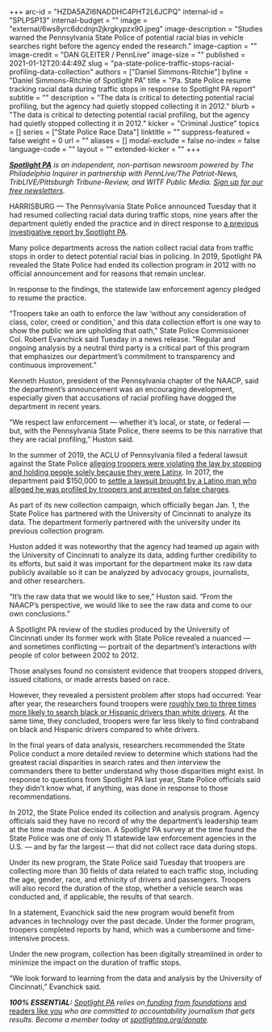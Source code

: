 +++
arc-id = "HZDA5AZI6NADDHC4PHT2L6JCPQ"
internal-id = "SPLPSP13"
internal-budget = ""
image = "external/6ws8yrc6dcdnjn2jkrgkypzx90.jpeg"
image-description = "Studies warned the Pennsylvania State Police of potential racial bias in vehicle searches right before the agency ended the research."
image-caption = ""
image-credit = "DAN GLEITER / PennLive"
image-size = ""
published = 2021-01-12T20:44:49Z
slug = "pa-state-police-traffic-stops-racial-profiling-data-collection"
authors = ["Daniel Simmons-Ritchie"]
byline = "Daniel Simmons-Ritchie of Spotlight PA"
title = "Pa. State Police resume tracking racial data during traffic stops in response to Spotlight PA report"
subtitle = ""
description = "The data is critical to detecting potential racial profiling, but the agency had quietly stopped collecting it in 2012."
blurb = "The data is critical to detecting potential racial profiling, but the agency had quietly stopped collecting it in 2012."
kicker = "Criminal Justice"
topics = []
series = ["State Police Race Data"]
linktitle = ""
suppress-featured = false
weight = 0
url = ""
aliases = []
modal-exclude = false
no-index = false
language-code = ""
layout = ""
extended-kicker = ""
+++

<a href="https://www.spotlightpa.org/"><i><b>Spotlight PA</b></i></a><i> is an independent, non-partisan newsroom powered by The Philadelphia Inquirer in partnership with PennLive/The Patriot-News, TribLIVE/Pittsburgh Tribune-Review, and WITF Public Media. </i><a href="https://www.spotlightpa.org/newsletters"><i>Sign up for our free newsletters</i></a><i>.</i>

HARRISBURG — The Pennsylvania State Police announced Tuesday that it had resumed collecting racial data during traffic stops, nine years after the department quietly ended the practice and in direct response to <a href="https://www.spotlightpa.org/news/2019/09/pa-state-police-stopped-tracking-driver-race/" target="_blank">a previous investigative report by Spotlight PA</a>.

Many police departments across the nation collect racial data from traffic stops in order to detect potential racial bias in policing. In 2019, Spotlight PA revealed the State Police had ended its collection program in 2012 with no official announcement and for reasons that remain unclear.

In response to the findings, the statewide law enforcement agency pledged to resume the practice.

“Troopers take an oath to enforce the law ‘without any consideration of class, color, creed or condition,’ and this data collection effort is one way to show the public we are upholding that oath,” State Police Commissioner Col. Robert Evanchick said Tuesday in a news release. “Regular and ongoing analysis by a neutral third party is a critical part of this program that emphasizes our department’s commitment to transparency and continuous improvement.”

<script src="https://www.spotlightpa.org/embed.js" async></script><div data-spl-embed-version="1" data-spl-src="https://www.spotlightpa.org/embeds/donate/?teaser_text=Spotlight%20PA%20provides%20essential%20accountability%20journalism%20that%20drives%20positive%20change%20thanks%20to%20the%20support%20of%20its%20members.&cta_text=DONATE%20NOW&eyebrow_text=become%20a%20member"></div>

Kenneth Huston, president of the Pennsylvania chapter of the NAACP, said the department’s announcement was an encouraging development, especially given that accusations of racial profiling have dogged the department in recent years.

“We respect law enforcement — whether it’s local, or state, or federal — but, with the Pennsylvania State Police, there seems to be this narrative that they are racial profiling,” Huston said.

In the summer of 2019, the ACLU of Pennsylvania filed a federal lawsuit against the State Police <a href="https://www.inquirer.com/news/pennsylvania-troopers-aclu-lawsuit-latinos-immigration-ice-no-sanctuary-20190627.html" target=_blank>alleging troopers were violating the law by stopping and holding people solely because they were Latinx</a>. In 2017, the department paid $150,000 to <a href="https://www.spotlightpa.org/news/2020/01/pennsylvania-state-police-racial-bias-traffic-stops-vehicle-searches/" target=_blank>settle a lawsuit brought by a Latino man who alleged he was profiled by troopers and arrested on false charges</a>.

As part of its new collection campaign, which officially began Jan. 1, the State Police has partnered with the University of Cincinnati to analyze its data. The department formerly partnered with the university under its previous collection program.

Huston added it was noteworthy that the agency had teamed up again with the University of Cincinnati to analyze its data, adding further credibility to its efforts, but said it was important for the department make its raw data publicly available so it can be analyzed by advocacy groups, journalists, and other researchers.

“It’s the raw data that we would like to see,” Huston said. “From the NAACP’s perspective, we would like to see the raw data and come to our own conclusions.”

A Spotlight PA review of the studies produced by the University of Cincinnati under its former work with State Police revealed a nuanced — and sometimes conflicting — portrait of the department’s interactions with people of color between 2002 to 2012.

Those analyses found no consistent evidence that troopers stopped drivers, issued citations, or made arrests based on race.

However, they revealed a persistent problem after stops had occurred: Year after year, the researchers found troopers were <a href="https://www.spotlightpa.org/news/2020/01/pennsylvania-state-police-racial-bias-traffic-stops-vehicle-searches/" target=_blank>roughly two to three times more likely to search black or Hispanic drivers than white drivers</a>. At the same time, they concluded, troopers were far less likely to find contraband on black and Hispanic drivers compared to white drivers.

<script src="https://www.spotlightpa.org/embed.js" async></script><div data-spl-embed-version="1" data-spl-src="https://www.spotlightpa.org/embeds/newsletter/"></div>

In the final years of data analysis, researchers recommended the State Police conduct a more detailed review to determine which stations had the greatest racial disparities in search rates and then interview the commanders there to better understand why those disparities might exist. In response to questions from Spotlight PA last year, State Police officials said they didn’t know what, if anything, was done in response to those recommendations.

In 2012, the State Police ended its collection and analysis program. Agency officials said they have no record of why the department’s leadership team at the time made that decision. A Spotlight PA survey at the time found the State Police was one of only 11 statewide law enforcement agencies in the U.S. — and by far the largest — that did not collect race data during stops.

Under its new program, the State Police said Tuesday that troopers are collecting more than 30 fields of data related to each traffic stop, including the age, gender, race, and ethnicity of drivers and passengers. Troopers will also record the duration of the stop, whether a vehicle search was conducted and, if applicable, the results of that search.

In a statement, Evanchick said the new program would benefit from advances in technology over the past decade. Under the former program, troopers completed reports by hand, which was a cumbersome and time-intensive process.

Under the new program, collection has been digitally streamlined in order to minimize the impact on the duration of traffic stops.

“We look forward to learning from the data and analysis by the University of Cincinnati,” Evanchick said.

<i><b>100% ESSENTIAL:</b></i><i> </i><a href="https://www.spotlightpa.org/"><i>Spotlight PA</i></a><i> relies on</i><a href="https://www.spotlightpa.org/support"><i> funding from foundations</i></a><i> </i><a href="https://www.spotlightpa.org/support">and readers like you</a><i> who are committed to accountability journalism that gets results. Become a member today at </i><a href="/donate?campaign=701Dn000000YgovIAC"><i>spotlightpa.org/donate</i></a><i>.</i>
